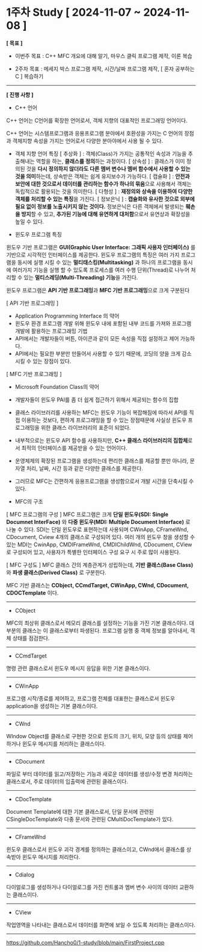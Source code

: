 # 1주차 Study [ 2024-11-07 ~ 2024-11-08 ]

**[ 목표 ]**
- 이번주 목표 : C++ MFC 개요에 대해 알기, 마우스 클릭 프로그램 제작, 이론 복습

- 2주차 목표 : 메세지 박스 프로그램 제작, 시간/날짜 프로그램 제작, [ 혼자 공부하는 C ] 복습하기

-----

**[ 진행 사항 ]**

- C++ 언어

C++ 언어는 C언어를 확장한 언어로서, 객체 지향의 대표적인 프로그래밍 언어이다.

C++ 언어는 시스템프로그램과 응용프로그램 분야에서 호환성을 가지는 C 언어의 장점과 객체지향 속성을 가지는 언어로서 다양한 분아야에서 사용 될 수 있다.

- 객체 지향 언어 특징
[ 추상화 ] : 객체(Class)가 가지는 공통적인 속성과 기능을 추출해내는 역할을 하는, **클래스를 정의**하는 과정이다.
[ 상속성 ] : 클래스가 이미 정의된 것을 **다시 정의하지 않더라도 다른 멤버 변수나 멤버 함수에서 사용할 수 있는 것을 의미**하는데, 상속받은 객체는 쉽게 유지보수가 가능하다.
[ 캡슐화 ] : **안전과 보안에 대한 것으로서 데이터를 관리하는 함수가 하나의 묶음**으로 사용해서 객체는 독립적으로 활용되는 것을 의미한다.
[ 다형성 ] : **재정의와 상속을 이용하여 다양한 객체를 처리할 수 있는 특징**을 가진다.
[ 정보은닉 ] : **캡슐화와 유사한 것으로 외부에 필요 없이 정보를 노출시키지 않는 것이다.** 정보은닉은 다른 객체에서 발생되는 **훼손을 방지**할 수 있고, **추가된 기능에 대해 유연하게 대처함**으로서 유연상과 확장성을 높일 수 있다.

- 윈도우 프로그램 특징

윈도우 기반 프로그램은 **GUI(Graphic User Interface: 그래픽 사용자 인터페이스)** 를 기반으로 시각적인 인터페이스를 제공한다. 윈도우 프로그램의 특징은 여러 가지 프로그램을 동시에 실행 시킬 수 있는 **멀티태스킹(Multitasking)** 과 하나의 프로그램을 동시에 여러가지 기능을 실행 할 수 있도록 프로세스를 여러 수행 단위(Thread)로 나누어 처리할 수 있는 **멀티스레딩(Multi-Threading) 기능**을 가진다.

윈도우 프로그램은 **API 기반 프로그래밍**과 **MFC 기반 프로그래밍**으로 크게 구분된다

[ API 기반 프로그래밍 ]
- Application Programming Interface 의 약어
- 윈도우 환경 프로그램 개발 위해 윈도우 내에 포함된 내부 코드를 가져와 프로그램 개발에 활용하는 프로그래밍 기법
- API에서는 개발자들이 버튼, 아이콘과 같이 모든 속성을 직접 설정하고 제어 가능하다.
- API에서는 필요한 부분만 만들어서 사용할 수 있기 때문에, 코딩의 양을 크게 감소시킬 수 있는 장점이 있다.

[ MFC 기반 프로그래밍 ]
- Microsoft Foundation Class의 약어
- 개발자들이 윈도우 PAI를 좀 더 쉽게 접근하기 위해서 제공되는 함수의 집합
- 클래스 라이브러리를 사용하는 MFC는 윈도우 기능이 복잡해짐에 따라서 API를 직접 이용하는 것보다, 편하게 프로그래밍을 할 수 있는 장점때문에 사실상 윈도우 프로그래밍을 위한 클래스 라이브러리의 표준이 되었다.
- 내부적으로는 윈도우 API 함수를 사용하지만, **C++ 클래스 라이브러리의 집합체**로서 최적의 인터페이스를 제공받을 수 있는 언어이다.
- 운영체제의 확장된 프로그램을 생성하는데 편리한 클래스를 제공할 뿐만 아니라, 문자열 처리, 날짜, 시간 등과 같은 다양한 클래스를 제공한다.
- 그러므로 MFC는 간편하게 응용프로그램을 생성함으로서 개발 시간을 단축시킬 수 있다.

- MFC의 구조

[ MFC 프로그램의 구성 ]
MFC 프로그램은 크게 **단일 윈도우(SDI: Single Documnet InterFace)** 와 **다중 윈도우(MDI: Multiple Document Interface)** 로 나눌 수 있다. SDI는 단일 윈도우로 표현하는데 사용되며 CWinApp, CFrameWnd, CDocument, Cview 4개의 클래스로 구성되어 있다. 여러 개의 윈도우 창을 생성할 수 있는 MDI는 CwinApp, CMDIFrameWnd, CMDIChildWnd, CDocument, CView로 구성되어 있고, 사용자가 특별한 인터페이스 구성 요구 시 주로 많이 사용된다.

[ MFC 구성도 ]
MFC 클래스 간의 계층관계가 성립하는데, **기반 클래스(Base Class)** 와 **파생 클래스(Derived Class)** 로 구분한다.

MFC 기반 클래스는 **CObject, CCmdTarget, CWinApp, CWnd, CDocument, CDOCTemplate** 이다.

---

* CObject

MFC의 최상위 클래스로서 메모리 클래스를 설정하는 기능을 가진 기본 클래스이다. 대부분의 클래스는 이 클래스로부터 파생된다. 프로그램 실행 중 객체 정보를 알아내서, 객체 상태를 점검한다.

---

* CCmdTarget

명령 관련 클래스로서 윈도우 메시지 응답을 위한 기본 클래스이다.

---

* CWinApp

프로그램 시작/종료를 제어하고, 프로그램 전체를 대표한는 클래스로서 윈도우 application을 생성하는 기본 클래스이다.

---

* CWnd

WIndow Object를 클래스로 구현한 것으로 윈도의 크기, 위치, 모양 등의 상태를 제어하거나 윈도우 메시지를 처리하는 클래스이다.

---

* CDocument

파일로 부터 데이터를 읽고/저장하는 기능과 새로운 데이터를 생성/수정 변경 처리하는 클래스로서, 주로 데이터의 입출력에 관련된 클래스이다.

---

* CDocTemplate

Document Template에 대한 기본 클래스로서, 단일 문서에 관련된 CSingleDocTemplate와 다중 문서와 관련된 CMultiDocTemplate가 있다.

---

* CFrameWnd

윈도우 클래스로서 윈도우 괴각 경계를 정의하는 클래스이고, CWnd에서 클래스를 상속받아 윈도우 메시지를 처리한다.

---

* Cdialog

다이얼로그를 생성하거나 다이얼로그를 가진 컨트롤과 멤버 변수 사이의 데이터 교환하는 클래스이다.

---

* CView

작업영역을 나타내는 클래스로서 데이터를 화면에 보일 수 있도록 처리하는 클래스이다.

-----

https://github.com/Hancho0/1-study/blob/main/FirstProject.cpp
